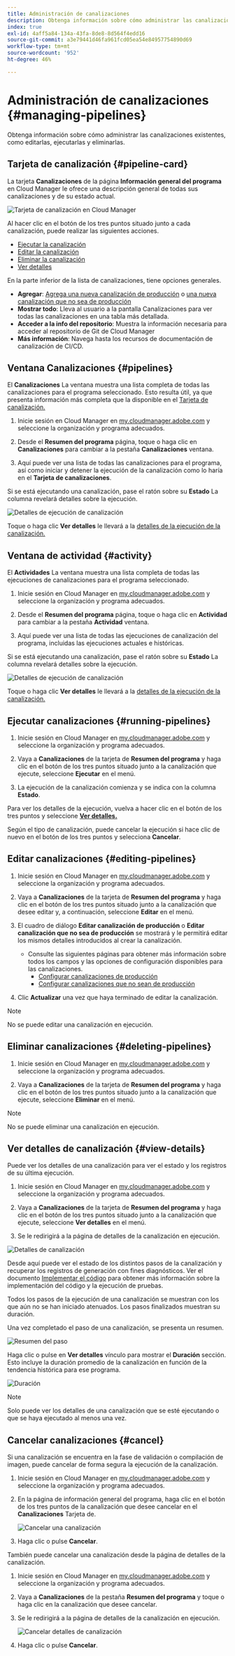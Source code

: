 ```yaml
---
title: Administración de canalizaciones
description: Obtenga información sobre cómo administrar las canalizaciones existentes, como editarlas, ejecutarlas y eliminarlas.
index: true
exl-id: 4aff5a84-134a-43fa-8de8-8d564f4edd16
source-git-commit: a3e79441d46fa961fcd05ea54e84957754890d69
workflow-type: tm+mt
source-wordcount: '952'
ht-degree: 46%

---
```



# Administración de canalizaciones {#managing-pipelines}

Obtenga información sobre cómo administrar las canalizaciones existentes, como editarlas, ejecutarlas y eliminarlas.

## Tarjeta de canalización {#pipeline-card}

La tarjeta **Canalizaciones** de la página **Información general del programa** en Cloud Manager le ofrece una descripción general de todas sus canalizaciones y de su estado actual.

![Tarjeta de canalización en Cloud Manager](/help/implementing/cloud-manager/assets/configure-pipeline/pipelines-card.png)

Al hacer clic en el botón de los tres puntos situado junto a cada canalización, puede realizar las siguientes acciones.

* [Ejecutar la canalización](#running-pipelines)
* [Editar la canalización](#editing-pipelines)
* [Eliminar la canalización](#deleting-pipelines)
* [Ver detalles](#view-details)

En la parte inferior de la lista de canalizaciones, tiene opciones generales.

* **Agregar**: [Agrega una nueva canalización de producción](configuring-production-pipelines.md) o [una nueva canalización que no sea de producción](configuring-non-production-pipelines.md)
* **Mostrar todo**: Lleva al usuario a la pantalla Canalizaciones para ver todas las canalizaciones en una tabla más detallada.
* **Acceder a la info del repositorio**: Muestra la información necesaria para acceder al repositorio de Git de Cloud Manager
* **Más información**: Navega hasta los recursos de documentación de canalización de CI/CD.

## Ventana Canalizaciones {#pipelines}

El **Canalizaciones** La ventana muestra una lista completa de todas las canalizaciones para el programa seleccionado. Esto resulta útil, ya que presenta información más completa que la disponible en el [Tarjeta de canalización.](#pipeline-card)

1. Inicie sesión en Cloud Manager en [my.cloudmanager.adobe.com](https://my.cloudmanager.adobe.com/) y seleccione la organización y programa adecuados.

1. Desde el **Resumen del programa** página, toque o haga clic en **Canalizaciones** para cambiar a la pestaña **Canalizaciones** ventana.

1. Aquí puede ver una lista de todas las canalizaciones para el programa, así como iniciar y detener la ejecución de la canalización como lo haría en el **Tarjeta de canalizaciones**.

Si se está ejecutando una canalización, pase el ratón sobre su **Estado** La columna revelará detalles sobre la ejecución.

![Detalles de ejecución de canalización](/help/implementing/cloud-manager/assets/configure-pipeline/pipeline-status.png)

Toque o haga clic **Ver detalles** le llevará a la [detalles de la ejecución de la canalización.](#view-details)

## Ventana de actividad {#activity}

El **Actividades** La ventana muestra una lista completa de todas las ejecuciones de canalizaciones para el programa seleccionado.

1. Inicie sesión en Cloud Manager en [my.cloudmanager.adobe.com](https://my.cloudmanager.adobe.com/) y seleccione la organización y programa adecuados.

1. Desde el **Resumen del programa** página, toque o haga clic en **Actividad** para cambiar a la pestaña **Actividad** ventana.

1. Aquí puede ver una lista de todas las ejecuciones de canalización del programa, incluidas las ejecuciones actuales e históricas.

Si se está ejecutando una canalización, pase el ratón sobre su **Estado** La columna revelará detalles sobre la ejecución.

![Detalles de ejecución de canalización](/help/implementing/cloud-manager/assets/configure-pipeline/pipeline-activity.png)

Toque o haga clic **Ver detalles** le llevará a la [detalles de la ejecución de la canalización.](#view-details)

## Ejecutar canalizaciones {#running-pipelines}

1. Inicie sesión en Cloud Manager en [my.cloudmanager.adobe.com](https://my.cloudmanager.adobe.com/) y seleccione la organización y programa adecuados.

1. Vaya a **Canalizaciones** de la tarjeta de **Resumen del programa** y haga clic en el botón de los tres puntos situado junto a la canalización que ejecute, seleccione **Ejecutar** en el menú.

1. La ejecución de la canalización comienza y se indica con la columna **Estado**.

Para ver los detalles de la ejecución, vuelva a hacer clic en el botón de los tres puntos y seleccione **[Ver detalles.](#view-details)**

Según el tipo de canalización, puede cancelar la ejecución si hace clic de nuevo en el botón de los tres puntos y selecciona **Cancelar**.

## Editar canalizaciones {#editing-pipelines}

1. Inicie sesión en Cloud Manager en [my.cloudmanager.adobe.com](https://my.cloudmanager.adobe.com/) y seleccione la organización y programa adecuados.

1. Vaya a **Canalizaciones** de la tarjeta de **Resumen del programa** y haga clic en el botón de los tres puntos situado junto a la canalización que desee editar y, a continuación, seleccione **Editar** en el menú.

1. El cuadro de diálogo **Editar canalización de producción** o **Editar canalización que no sea de producción** se mostrará y le permitirá editar los mismos detalles introducidos al crear la canalización.

   * Consulte las siguientes páginas para obtener más información sobre todos los campos y las opciones de configuración disponibles para las canalizaciones.
      * [Configurar canalizaciones de producción](configuring-production-pipelines.md)
      * [Configurar canalizaciones que no sean de producción](configuring-non-production-pipelines.md)

1. Clic **Actualizar** una vez que haya terminado de editar la canalización.

>[!NOTE]
>
>No se puede editar una canalización en ejecución.

## Eliminar canalizaciones {#deleting-pipelines}

1. Inicie sesión en Cloud Manager en [my.cloudmanager.adobe.com](https://my.cloudmanager.adobe.com/) y seleccione la organización y programa adecuados.

1. Vaya a **Canalizaciones** de la tarjeta de **Resumen del programa** y haga clic en el botón de los tres puntos situado junto a la canalización que ejecute, seleccione **Eliminar** en el menú.

>[!NOTE]
>
>No se puede eliminar una canalización en ejecución.

## Ver detalles de canalización {#view-details}

Puede ver los detalles de una canalización para ver el estado y los registros de su última ejecución.

1. Inicie sesión en Cloud Manager en [my.cloudmanager.adobe.com](https://my.cloudmanager.adobe.com/) y seleccione la organización y programa adecuados.

1. Vaya a **Canalizaciones** de la tarjeta de **Resumen del programa** y haga clic en el botón de los tres puntos situado junto a la canalización que ejecute, seleccione **Ver detalles** en el menú.

1. Se le redirigirá a la página de detalles de la canalización en ejecución.

![Detalles de canalización](/help/implementing/cloud-manager/assets/configure-pipeline/pipeline-running-details.png)

Desde aquí puede ver el estado de los distintos pasos de la canalización y recuperar los registros de generación con fines diagnósticos. Ver el documento [Implementar el código](/help/implementing/cloud-manager/deploy-code.md) para obtener más información sobre la implementación del código y la ejecución de pruebas.

Todos los pasos de la ejecución de una canalización se muestran con los que aún no se han iniciado atenuados. Los pasos finalizados muestran su duración.

Una vez completado el paso de una canalización, se presenta un resumen.

![Resumen del paso](/help/implementing/cloud-manager/assets/configure-pipeline/pipeline-step.png)

Haga clic o pulse en **Ver detalles** vínculo para mostrar el **Duración** sección. Esto incluye la duración promedio de la canalización en función de la tendencia histórica para ese programa.

![Duración](/help/implementing/cloud-manager/assets/configure-pipeline/duration.png)

>[!NOTE]
>
>Solo puede ver los detalles de una canalización que se esté ejecutando o que se haya ejecutado al menos una vez.

## Cancelar canalizaciones {#cancel}

Si una canalización se encuentra en la fase de validación o compilación de imagen, puede cancelar de forma segura la ejecución de la canalización.

1. Inicie sesión en Cloud Manager en [my.cloudmanager.adobe.com](https://my.cloudmanager.adobe.com/) y seleccione la organización y programa adecuados.

1. En la página de información general del programa, haga clic en el botón de los tres puntos de la canalización que desee cancelar en el **Canalizaciones** Tarjeta de.

   ![Cancelar una canalización](/help/implementing/cloud-manager/assets/cancel-pipeline.png)

1. Haga clic o pulse **Cancelar**.

También puede cancelar una canalización desde la página de detalles de la canalización.

1. Inicie sesión en Cloud Manager en [my.cloudmanager.adobe.com](https://my.cloudmanager.adobe.com/) y seleccione la organización y programa adecuados.

1. Vaya a **Canalizaciones** de la pestaña **Resumen del programa** y toque o haga clic en la canalización que desee cancelar.

1. Se le redirigirá a la página de detalles de la canalización en ejecución.

   ![Cancelar detalles de canalización](/help/implementing/cloud-manager/assets/cancel-pipeline-details.png)

1. Haga clic o pulse **Cancelar**.
